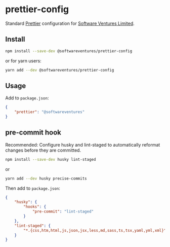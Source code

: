 # prettier-config

Standard [Prettier](https://prettier.io/) configuration for
[Software Ventures Limited](https://softwareventures.co.uk/).

## Install

```bash
npm install --save-dev @softwareventures/prettier-config
```

or for yarn users:

```bash
yarn add --dev @softwareventures/prettier-config
```

## Usage

Add to `package.json`:

```json
{
    "prettier": "@softwareventures"
}
```

## pre-commit hook

Recommended: Configure husky and lint-staged to automatically reformat changes before they are
committed.

```bash
npm install --save-dev husky lint-staged
```

or

```bash
yarn add --dev husky precise-commits
```

Then add to `package.json`:

```json
{
    "husky": {
        "hooks": {
            "pre-commit": "lint-staged"
        }
    },
    "lint-staged": {
        "*.{css,htm,html,js,json,jsx,less,md,sass,ts,tsx,yaml,yml,xml}": "prettier --write"
    }
}
```
